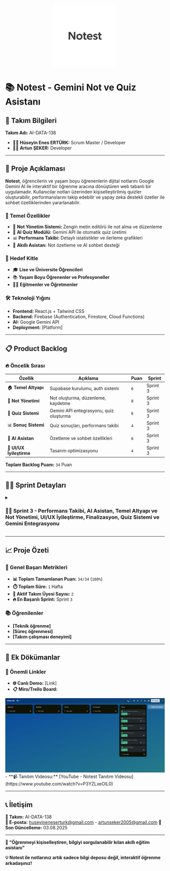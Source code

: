<div align="center">
  <img src="Resources/Notest_Logo.png" alt="Notest Logo" width="200" />
</div>

# 📚 Notest - Gemini Not ve Quiz Asistanı

## 👥 Takım Bilgileri
**Takım Adı:** AI-DATA-138
- 👨‍💼 **Hüseyin Enes ERTÜRK:** Scrum Master / Developer
- 👩‍💻 **Artun ŞEKER:** Developer

---

## 🎯 Proje Açıklaması

**Notest**, öğrencilerin ve yaşam boyu öğrenenlerin dijital notlarını Google Gemini AI ile interaktif bir öğrenme aracına dönüştüren web tabanlı bir uygulamadır. Kullanıcılar notları üzerinden kişiselleştirilmiş quizler oluşturabilir, performanslarını takip edebilir ve yapay zeka destekli özetler ile sohbet özelliklerinden yararlanabilir.

### 🚀 Temel Özellikler
- 📝 **Not Yönetim Sistemi:** Zengin metin editörü ile not alma ve düzenleme
- 🧠 **AI Quiz Modülü:** Gemini API ile otomatik quiz üretimi
- 📊 **Performans Takibi:** Detaylı istatistikler ve ilerleme grafikleri
- 🤖 **Akıllı Asistan:** Not özetleme ve AI sohbet desteği

### 🎯 Hedef Kitle
- 🎓 **Lise ve Üniversite Öğrencileri**
- 📚 **Yaşam Boyu Öğrenenler ve Profesyoneller**
- 👨‍🏫 **Eğitmenler ve Öğretmenler**

### 🛠️ Teknoloji Yığını
- **Frontend:** React.js + Tailwind CSS
- **Backend:** Firebase (Authentication, Firestore, Cloud Functions)
- **AI:** Google Gemini API
- **Deployment:** [Platform]

---

## 📋 Product Backlog

### 🔥 Öncelik Sırası
| **Özellik** | **Açıklama** | **Puan** | **Sprint** |
|-------------|--------------|----------|------------|
| 🏠 **Temel Altyapı** | Supabase kurulumu, auth sistemi | `6` | Sprint 3 |
| 📝 **Not Yönetimi** | Not oluşturma, düzenleme, kaydetme | `8` | Sprint 3 |
| 🧠 **Quiz Sistemi** | Gemini API entegrasyonu, quiz oluşturma | `6` | Sprint 3 |
| 📊 **Sonuç Sistemi** | Quiz sonuçları, performans takibi | `4` | Sprint 3 |
| 🤖 **AI Asistan** | Özetleme ve sohbet özellikleri | `6` | Sprint 3 |
| 🎨 **UI/UX İyileştirme** | Tasarım optimizasyonu | `4` | Sprint 3 |

**Toplam Backlog Puanı:** `34` Puan

---

## 🏃‍♂️ Sprint Detayları

<details>
<summary><h3>🏃‍♂️ Sprint 3 - Performans Takibi, AI Asistan, Temel Altyapı ve Not Yönetimi, UI/UX İyileştirme, Finalizasyon, Quiz Sistemi ve Gemini Entegrasyonu</h3></summary>

### 🎯 Sprint Hedefi
**Frontend tasarımı tamamlanacak. AI entegrasyonu ve authentication kurulumları tamamlanacak. Temel not tutma işlevi eklenecek.**

### 📊 Sprint Bilgileri
- **📅 Sprint Süresi:** 21.07.2025 - 03.08.2025
- **🎯 Hedef Puan:** `34` Puan
- **✅ Tamamlanan Puan:** `34` Puan
- **📈 Tamamlanma Oranı:** `100%`

### 📋 Sprint Backlog

#### 🔥 Yüksek Öncelik
- [ ] **[Temel Altyapı]** - `6` Puan
  - **📝 Açıklama:*Supabase kurulumu ve auth sistemi.* 
  - **🎯 Kabul Kriterleri:*Database bağlantısının sağlanması. Kullanıcı bilgilerinin sağlıklı bir şekilde kaydedilmesi.*
  - **👤 Sorumlu:*Artun Şeker*

- [ ] **[Not Sistemi]** - `8` Puan
  - **📝 Açıklama:*Not oluşturma, düzenleme, kaydetme.* 
  - **🎯 Kabul Kriterleri:*Temel işlevlerin sağlanması.*
  - **👤 Sorumlu:*Artun Şeker, Hüseyin Enes Ertürk*
    
- [ ] **[Quiz Sistemi]** - `6` Puan
  - **📝 Açıklama:*Notlardan yola çıkarak quiz oluşturulması ve sonuçların kaydedilmesi.* 
  - **🎯 Kabul Kriterleri:*Temel işlevlerin sağlanması.*
  - **👤 Sorumlu:*Artun Şeker, Hüseyin Enes Ertürk*

### 📱 Daily Scrum
**🗣️ Daily Scrum toplantıları:** [Google Meet]

#### ✅ Tamamlanan İşler
- **[Temel Altyapı]**
- **[Not Yönetimi]**
- **[Quiz Sistemi]**
- **[Sonuç Sistemi]**
- **[AI Asistanı]**

#### ❌ Tamamlanamayan İşler

#### 🎯 Demo
**📹 Demo Linki:** [Link]
**📸 Ekran Görüntüleri:**

<div align="center">
  <img src="Resources/1.png" alt="Ekran Görüntüsü 1" width="300" />
  <img src="Resources/2.png" alt="Ekran Görüntüsü 2" width="300" />
  <img src="Resources/3.png" alt="Ekran Görüntüsü 3" width="300" />
</div>

<div align="center">
  <img src="Resources/4.png" alt="Ekran Görüntüsü 4" width="300" />
  <img src="Resources/5.png" alt="Ekran Görüntüsü 5" width="300" />
  <img src="Resources/6.png" alt="Ekran Görüntüsü 6" width="300" />
</div>

<div align="center">
  <img src="Resources/7.png" alt="Ekran Görüntüsü 7" width="300" />
  <img src="Resources/8.png" alt="Ekran Görüntüsü 8" width="300" />
  <img src="Resources/9.png" alt="Ekran Görüntüsü 9" width="300" />
</div>

#### 👥 Sprint Review Katılımcıları
- **Hüseyin Enes Ertürk**
- **Artun Şeker**

### 🔄 Sprint Retrospective

#### ✅ İyi Giden Şeyler
- **Görev dağılımı uygun yapıldı. Proje üyeleri görevlerini uygun bir şekilde tamamladı.**
- **Son sprintte iletişim kopukluğu yaşanmadı.**

#### ❌ İyileştirilebilir Alanlar

</details>

---

## 📈 Proje Özeti

### 🎯 Genel Başarı Metrikleri
- **📊 Toplam Tamamlanan Puan:** `34/34` (`100%`)
- **⏱️ Toplam Süre:** `1` Hafta
- **👥 Aktif Takım Üyesi Sayısı:** `2`
- **🔥 En Başarılı Sprint:** Sprint `3`

### 📚 Öğrenilenler
- **[Teknik öğrenme]**
- **[Süreç öğrenmesi]**
- **[Takım çalışması deneyimi]**

---

## 📎 Ek Dökümanlar

### 🔗 Önemli Linkler
- **🌐 Canlı Demo:** [Link]
- **📋 Miro/Trello Board:**

<div align="center">
  <img src="Resources/Trello.png" alt="Trello Board" width="600" />
</div>
- **📹 Tanıtım Videosu:** [YouTube - Notest Tanıtım Videosu](https://www.youtube.com/watch?v=P3YZLxeOlL0)

---

## 📞 İletişim

**🏢 Takım:** AI-DATA-138  
**📧 E-posta:** huseyineneserturk@gmail.com - artunseker2005@gmail.com
**📅 Son Güncelleme:** 03.08.2025

---

**🎯 "Öğrenmeyi kişiselleştiren, bilgiyi sorgulanabilir kılan akıllı eğitim asistanı"**

**💡 Notest ile notlarınız artık sadece bilgi deposu değil, interaktif öğrenme arkadaşınız!**
